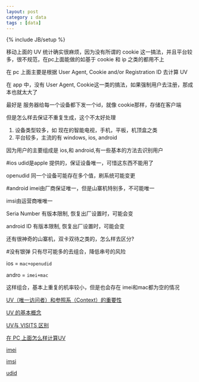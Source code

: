 ```yaml
---
layout: post
category : data 
tags : [data]
---
```

{% include JB/setup %}


移动上面的 UV 统计确实很麻烦，因为没有所谓的 cookie 这一搞法，并且平台较多，很不规范，在pc上面能做的如基于 cookie 和 ip 之类的都用不上  

在 pc 上面主要是根据  User Agent, Cookie and/or Registration ID 去计算 UV  

在 app 中，没有 User Agent, Cookie这一类的搞法，如果强制用户去注册，那成本也就太大了  

最好是 服务器给每一个设备都下发一个id，就像 cookie那样，存储在客户端  

但是怎么样去保证不重复生成，这个不太好处理  

1. 设备类型较多，如 现在的智能电视，手机，平板，机顶盒之类  
2. 平台较多，主流的有 windows, ios, android  

因为用户的主要组成是 ios,和 android,有一些基本的方法去识别用户 

#ios 
udid是apple 提供的，保证设备唯一，可惜这东西不能用了  

openudid 同一个设备可能存在多个值，刷系统可能变更  

#android
imei由厂商保证唯一，但是山寨机特别多，不可能唯一  

imsi由运营商唯唯一  

Seria Number 有版本限制, 恢复出厂设置时，可能会变  

android ID   有版本限制, 恢复出厂设置时，可能会变  

还有很神奇的山寨机，双卡双待之类的，怎么样去区分?

#没有银弹
只有尽可能多的去组合，降低串号的风险  

ios = `mac+openudid`  

andro = `imei+mac`

这样组合，基本上重复的机率较小，但是也会存在 imei和mac都为空的情况  




[UV（唯一访问者）和参照系（Context）的重要性](http://www.chinawebanalytics.cn/uv%EF%BC%88%E5%94%AF%E4%B8%80%E8%AE%BF%E9%97%AE%E8%80%85%EF%BC%89%E5%92%8C%E5%8F%82%E7%85%A7%E7%B3%BB%EF%BC%88context%EF%BC%89%E7%9A%84%E9%87%8D%E8%A6%81%E6%80%A7/)

[UV 的基本概念](http://www.chinawebanalytics.cn/%E7%BD%91%E7%AB%99%E5%88%86%E6%9E%90%E7%9A%84%E6%9C%80%E5%9F%BA%E6%9C%AC%E6%A6%82%E5%BF%B5%EF%BC%882%EF%BC%89%E2%80%94%E2%80%94uv/)

[UV与 VISITS 区别](http://www.szwebanalytics.com/unique-visitor-%E7%BB%9D%E5%AF%B9%E5%94%AF%E4%B8%80%E8%AE%BF%E9%97%AE%E8%80%85-vs-visits-%E8%AE%BF%E9%97%AE%E6%AC%A1%E6%95%B0.html)

[在 PC 上面怎么样计算UV](http://en.wikipedia.org/wiki/Unique_user)

[imei](http://baike.baidu.com/view/90099.htm)

[imsi](http://baike.baidu.com/view/715091.htm)

[udid](http://baike.baidu.com/view/8764986.htm)
